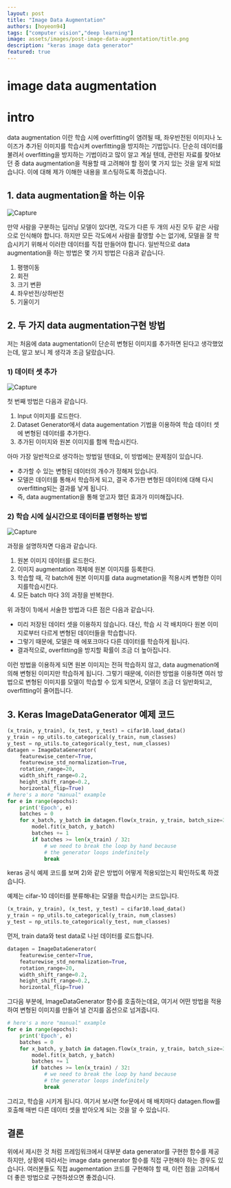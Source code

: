 ```yaml
---
layout: post
title: "Image Data Augmentation"
authors: [hoyeon94]
tags: ["computer vision","deep learning"]
image: assets/images/post-image-data-augmentation/title.png
description: "keras image data generator"
featured: true
---
```

# image data augmentation

# intro

data augmentation 이란 학습 시에 overfitting이 염려될 때, 좌우반전된 이미지나 노이즈가 추가된 이미지를 학습시켜 overfitting을 방지하는 기법입니다. 단순히 데이터를 불려서 overfitting을 방지하는 기법이라고 많이 알고 계실 텐데, 관련된 자료를 찾아보던 중 data augmentation을 적용할 때 고려해야 할 점이 몇 가지 있는 것을 알게 되었습니다. 이에 대해 제가 이해한 내용을 포스팅하도록 하겠습니다.

## 1. data augmentation을 하는 이유
![Capture](../assets/images/post-image-data-augmentation/aug.png)

만약 사람을 구분하는 딥러닝 모델이 있다면, 각도가 다른 두 개의 사진 모두 같은 사람으로 인식해야 합니다. 하지만 모든 각도에서 사람을 촬영할 수는 없기에, 모델을 잘 학습시키기 위해서 이러한 데이터를 직접 만들어야 합니다. 일반적으로 data augmentation을 하는 방법은 몇 가지 방법은 다음과 같습니다.

1. 평행이동
2. 회전
3. 크기 변환
4. 좌우반전/상하반전
5. 기울이기

## 2. 두 가지 data augmentation구현 방법

저는 처음에 data augmentation이 단순히 변형된 이미지를 추가하면 된다고 생각했었는데, 알고 보니 제 생각과 조금 달랐습니다.

### 1) 데이터 셋 추가

![Capture](../assets/images/post-image-data-augmentation/method1.png)

첫 번째 방법은 다음과 같습니다.

1. Input 이미지를 로드한다.
2. Dataset Generator에서 data augementation 기법을 이용하여 학습 데이터 셋에 변형된 데이터를 추가한다.
3. 추가된 이미지와 원본 이미지를 함께 학습시킨다.

아마 가장 일반적으로 생각하는 방법일 텐데요, 이 방법에는 문제점이 있습니다.

- 추가할 수 있는 변형된 데이터의 개수가 정해져 있습니다.
- 모델은 데이터를 통해서 학습하게 되고, 결국 추가한 변형된 데이터에 대해 다시 overfitting되는 결과를 낳게 됩니다.
- 즉, data augmentation을 통해 얻고자 했던 효과가 미미해집니다.

### 2)  학습 시에 실시간으로 데이터를 변형하는 방법

![Capture](../assets/images/post-image-data-augmentation/method2.png)

과정을 설명하자면 다음과 같습니다.

1. 원본 이미지 데이터를 로드한다.
2. 이미지 augmentation 객체에 원본 이미지를 등록한다.
3. 학습할 때, 각 batch에 원본 이미지를 data augmetation을 적용시켜 변형한 이미지를학습시킨다.
4. 모든 batch 마다 3의 과정을 반복한다.

위 과정이 1)에서 서술한 방법과 다른 점은 다음과 같습니다.

- 미리 저장된 데이터 셋을 이용하지 않습니다. 대신, 학습 시 각 배치마다 원본 이미지로부터 다르게 변형된 데이터들을 학습합니다.
- 그렇기 때문에, 모델은 매 에포크마다 다른 데이터를 학습하게 됩니다.
- 결과적으로, overfitting을 방지할 확률이 조금 더 높아집니다.

이런 방법을 이용하게 되면 원본 이미지는 전혀 학습하지 않고, data augmenation에 의해 변형된 이미지만 학습하게 됩니다. 그렇기 때문에, 이러한 방법을 이용하면 여러 방법으로 변형된 이미지를 모델이 학습할 수 있게 되면서, 모델이 조금 더 일반화되고, overfitting이 줄어듭니다.

## 3. Keras ImageDataGenerator 예제 코드

```python
(x_train, y_train), (x_test, y_test) = cifar10.load_data()
y_train = np_utils.to_categorical(y_train, num_classes)
y_test = np_utils.to_categorical(y_test, num_classes)
datagen = ImageDataGenerator(
    featurewise_center=True,
    featurewise_std_normalization=True,
    rotation_range=20,
    width_shift_range=0.2,
    height_shift_range=0.2,
    horizontal_flip=True)
# here's a more "manual" example
for e in range(epochs):
    print('Epoch', e)
    batches = 0
    for x_batch, y_batch in datagen.flow(x_train, y_train, batch_size=32):
        model.fit(x_batch, y_batch)
        batches += 1
        if batches >= len(x_train) / 32:
            # we need to break the loop by hand because
            # the generator loops indefinitely
            break
```

keras 공식 예제 코드를 보며 2)와 같은 방법이 어떻게 적용되었는지 확인하도록 하겠습니다. 

예제는 cifar-10 데이터를 분류해내는 모델을 학습시키는 코드입니다.

```python
(x_train, y_train), (x_test, y_test) = cifar10.load_data()
y_train = np_utils.to_categorical(y_train, num_classes)
y_test = np_utils.to_categorical(y_test, num_classes)
```

먼저, train data와 test data로 나뉜 데이터를 로드합니다.

```python
datagen = ImageDataGenerator(
    featurewise_center=True,
    featurewise_std_normalization=True,
    rotation_range=20,
    width_shift_range=0.2,
    height_shift_range=0.2,
    horizontal_flip=True)
```

그다음 부분에, ImageDataGenerator 함수를 호출하는데요, 여기서 어떤 방법을 적용하여 변형된 이미지를 만들어 낼 건지를 옵션으로 넘겨줍니다.

```python
# here's a more "manual" example
for e in range(epochs):
    print('Epoch', e)
    batches = 0
    for x_batch, y_batch in datagen.flow(x_train, y_train, batch_size=32):
        model.fit(x_batch, y_batch)
        batches += 1
        if batches >= len(x_train) / 32:
            # we need to break the loop by hand because
            # the generator loops indefinitely
            break
```

그리고, 학습을 시키게 됩니다. 여기서 보시면 for문에서 매 배치마다 datagen.flow를 호출해 매번 다른 데이터 셋을 받아오게 되는 것을 알 수 있습니다.

 

## 결론

위에서 제시한 것 처럼 프레임워크에서 대부분 data generator를 구현한 함수를 제공하지만, 상황에 따라서는 image data generator 함수를 직접 구현해야 하는 경우도 있습니다. 여러분들도 직접 augementation 코드를 구현해야 할 때, 이런 점을 고려해서 더 좋은 방법으로 구현하셨으면 좋겠습니다.
